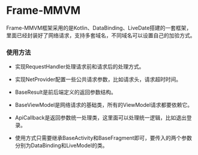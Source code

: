 # Frame-MMVM

Frame-MMVM框架采用的是Kotlin、DataBinding、LiveDate搭建的一套框架，里面已经封装好了网络请求，支持多套域名，不同域名可以设置自己的加验方式。

### 使用方法

* 实现RequestHandler处理请求前和请求后的处理方式。

* 实现NetProvider配置一些公共请求参数，比如请求头，请求超时时间。
* BaseResult是前后端定义的返回参数结构。
* BaseViewModel是网络请求的基础类，所有的ViewModel请求都要依赖它。
* ApiCallback是返回参数统一处理类，这里面可以处理统一逻辑，比如退出登录。

* 使用方式只需要继承BaseActivity和BaseFragment即可，要传入的两个参数分别为DataBinding和LiveModel的类。
